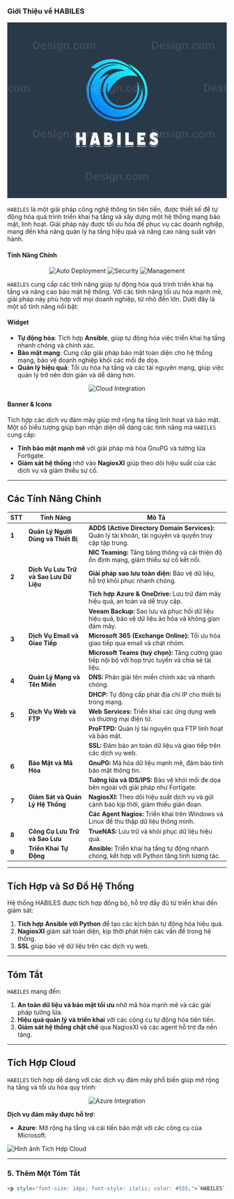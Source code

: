 ### **Giới Thiệu về HABILES**
![Hình ảnh](https://github.com/Nem0T03/Company_Habliles/blob/main/Picture/z6123567056624_c1411d37b1990a17a94468bf4118df54.jpg)

`HABILES` là một giải pháp công nghệ thông tin tiên tiến, được thiết kế để tự động hóa quá trình triển khai hạ tầng và xây dựng một hệ thống mạng bảo mật, linh hoạt. Giải pháp này được tối ưu hóa để phục vụ các doanh nghiệp, mang đến khả năng quản lý hạ tầng hiệu quả và nâng cao năng suất vận hành.

#### **Tính Năng Chính**  
<p align="center">
  <img src="https://img.shields.io/badge/Auto_deployment-orange?style=for-the-badge&logo=ansible&logoColor=white" alt="Auto Deployment">
  <img src="https://img.shields.io/badge/Security-green?style=for-the-badge&logo=security&logoColor=white" alt="Security">
  <img src="https://img.shields.io/badge/Management-Blue?style=for-the-badge&logo=management&logoColor=white" alt="Management">
</p>

`HABILES` cung cấp các tính năng giúp tự động hóa quá trình triển khai hạ tầng và nâng cao bảo mật hệ thống. Với các tính năng tối ưu hóa mạnh mẽ, giải pháp này phù hợp với mọi doanh nghiệp, từ nhỏ đến lớn. Dưới đây là một số tính năng nổi bật:

#### **Widget**
- **Tự động hóa**: Tích hợp **Ansible**, giúp tự động hóa việc triển khai hạ tầng nhanh chóng và chính xác.
- **Bảo mật mạng**: Cung cấp giải pháp bảo mật toàn diện cho hệ thống mạng, bảo vệ doanh nghiệp khỏi các mối đe dọa.
- **Quản lý hiệu quả**: Tối ưu hóa hạ tầng và các tài nguyên mạng, giúp việc quản lý trở nên đơn giản và dễ dàng hơn.

<p align="center">
  <img src="https://img.shields.io/badge/Cloud_Integration-yellow?style=for-the-badge&logo=cloud&logoColor=white" alt="Cloud Integration">
</p>

#### **Banner & Icons**

Tích hợp các dịch vụ đám mây giúp mở rộng hạ tầng linh hoạt và bảo mật. Một số biểu tượng giúp bạn nhận diện dễ dàng các tính năng mà `HABILES` cung cấp:

- **Tính bảo mật mạnh mẽ** với giải pháp mã hóa GnuPG và tường lửa Fortigate.
- **Giám sát hệ thống** nhờ vào **NagiosXI** giúp theo dõi hiệu suất của các dịch vụ và giảm thiểu sự cố.

---


## **Các Tính Năng Chính**

| **STT** | **Tính Năng**                         | **Mô Tả**                                                                                         |
|---------|---------------------------------------|--------------------------------------------------------------------------------------------------|
| **1**   | **Quản Lý Người Dùng và Thiết Bị**     | <i class="fa fa-users"></i> **ADDS (Active Directory Domain Services):** Quản lý tài khoản, tài nguyên và quyền truy cập tập trung. |
|         |                                       | <i class="fa fa-network-wired"></i> **NIC Teaming:** Tăng băng thông và cải thiện độ ổn định mạng, giảm thiểu sự cố kết nối.  |
| **2**   | **Dịch Vụ Lưu Trữ và Sao Lưu Dữ Liệu** | <i class="fa fa-database"></i> **Giải pháp sao lưu toàn diện:** Bảo vệ dữ liệu, hỗ trợ khôi phục nhanh chóng.               |
|         |                                       | <i class="fa fa-cloud"></i> **Tích hợp Azure & OneDrive:** Lưu trữ đám mây hiệu quả, an toàn và dễ truy cập.                |
|         |                                       | <i class="fa fa-copy"></i> **Veeam Backup:** Sao lưu và phục hồi dữ liệu hiệu quả, bảo vệ dữ liệu ảo hóa và không gian đám mây. |
| **3**   | **Dịch Vụ Email và Giao Tiếp**         | <i class="fa fa-envelope"></i> **Microsoft 365 (Exchange Online):** Tối ưu hóa giao tiếp qua email và chát nhóm.           |
|         |                                       | <i class="fa fa-comments"></i> **Microsoft Teams (tuỳ chọn):** Tăng cường giao tiếp nội bộ với họp trực tuyến và chia sẻ tài liệu. |
| **4**   | **Quản Lý Mạng và Tên Miền**           | <i class="fa fa-cogs"></i> **DNS:** Phân giải tên miền chính xác và nhanh chóng.                                    |
|         |                                       | <i class="fa fa-plug"></i> **DHCP:** Tự động cấp phát địa chỉ IP cho thiết bị trong mạng.                           |
| **5**   | **Dịch Vụ Web và FTP**                 | <i class="fa fa-globe"></i> **Web Services:** Triển khai các ứng dụng web và thương mại điện tử.                     |
|         |                                       | <i class="fa fa-ftp"></i> **ProFTPD:** Quản lý tài nguyên qua FTP linh hoạt và bảo mật.                             |
|         |                                       | <i class="fa fa-lock"></i> **SSL:** Đảm bảo an toàn dữ liệu và giao tiếp trên các dịch vụ web.                       |
| **6**   | **Bảo Mật và Mã Hóa**                  | <i class="fa fa-shield-alt"></i> **GnuPG:** Mã hóa dữ liệu mạnh mẽ, đảm bảo tính bảo mật thông tin.                       |
|         |                                       | <i class="fa fa-firewall"></i> **Tường lửa và IDS/IPS:** Bảo vệ khỏi mối đe dọa bên ngoài với giải pháp như Fortigate.  |
| **7**   | **Giám Sát và Quản Lý Hệ Thống**       | <i class="fa fa-tachometer-alt"></i> **NagiosXI:** Theo dõi hiệu suất dịch vụ và gửi cảnh báo kịp thời, giảm thiểu gián đoạn.   |
|         |                                       | <i class="fa fa-plug"></i> **Các Agent Nagios:** Triển khai trên Windows và Linux để thu thập dữ liệu thông minh.       |
| **8**   | **Công Cụ Lưu Trữ và Sao Lưu**         | <i class="fa fa-hdd"></i> **TrueNAS:** Lưu trữ và khôi phục dữ liệu hiệu quả.                                      |
| **9**   | **Triển Khai Tự Động**                 | <i class="fa fa-rocket"></i> **Ansible:** Triển khai hạ tầng tự động nhanh chóng, kết hợp với Python tăng tính tương tác. |

---


## **Tích Hợp và Sơ Đồ Hệ Thống**

Hệ thống HABILES được tích hợp đồng bộ, hỗ trợ đầy đủ từ triển khai đến giám sát:

1. <i class="fa fa-cogs"></i> **Tích hợp Ansible với Python** để tạo các kịch bản tự động hóa hiệu quả.
2. <i class="fa fa-tachometer-alt"></i> **NagiosXI** giám sát toàn diện, kịp thời phát hiện các vấn đề trong hệ thống.
3. <i class="fa fa-lock"></i> **SSL** giúp bảo vệ dữ liệu trên các dịch vụ web.

--- 

## **Tóm Tắt**  

`HABILES` mang đến:  
1. <i class="fa fa-shield-alt"></i> **An toàn dữ liệu và bảo mật tối ưu** nhờ mã hóa mạnh mẽ và các giải pháp tường lửa.  
2. <i class="fa fa-cogs"></i> **Hiệu quả quản lý và triển khai** với các công cụ tự động hóa tiên tiến.  
3. <i class="fa fa-tachometer-alt"></i> **Giám sát hệ thống chặt chẽ** qua NagiosXI và các agent hỗ trợ đa nền tảng.  

--- 

## **Tích Hợp Cloud**

`HABILES` tích hợp dễ dàng với các dịch vụ đám mây phổ biến giúp mở rộng hạ tầng và tối ưu hóa quy trình:

<p align="center">
  <img src="https://img.shields.io/badge/Azure-0078D4?style=for-the-badge&logo=microsoftazure&logoColor=white" alt="Azure Integration">
</p>

**Dịch vụ đám mây được hỗ trợ**:
- **Azure**: Mở rộng hạ tầng và cải tiến bảo mật với các công cụ của Microsoft.

![Hình ảnh Tích Hợp Cloud](https://github.com/Nem0T03/Company_Habliles/blob/main/Picture/Bi%E1%BB%83u%20%C4%91%E1%BB%93%20kh%C3%B4ng%20c%C3%B3%20ti%C3%AAu%20%C4%91%E1%BB%81.drawio%20(16).drawio%20(3).png)

---

### 5. **Thêm Một Tóm Tắt**

```html
<p style="font-size: 14px; font-style: italic; color: #555;">`HABILES` cung cấp khả năng tích hợp linh hoạt với các dịch vụ đám mây hàng đầu, hỗ trợ các doanh nghiệp tối ưu hóa hạ tầng, bảo mật và hiệu suất hệ thống.</p>
```
